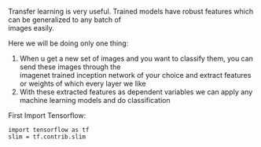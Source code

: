 Transfer learning is very useful. Trained models have robust features which can be generalized to any batch of  
images easily. 

Here we will be doing only one thing:  
1) When u get a new set of images and you want to classify them, you can send these images through the  
imagenet trained inception network of your choice and extract features or weights of which every layer we like 
2) With these extracted features as dependent variables we can apply any machine learning models and do classification 

First Import Tensorflow:

    import tensorflow as tf 
    slim = tf.contrib.slim
